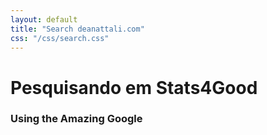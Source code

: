 ```yaml
---
layout: default
title: "Search deanattali.com"
css: "/css/search.css"
---
```


# Pesquisando em Stats4Good

### Using the Amazing Google

<div id="google-custom-search">
<script>
  (function() {
    var cx = '010746673068415996565:69v3ikegu48';
    var gcse = document.createElement('script');
    gcse.type = 'text/javascript';
    gcse.async = true;
    gcse.src = 'https://cse.google.com/cse.js?cx=' + cx;
    var s = document.getElementsByTagName('script')[0];
    s.parentNode.insertBefore(gcse, s);
  })();
</script>
<gcse:search></gcse:search>
</div>
